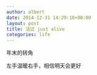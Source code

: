 ```yaml
---
author: albert
date: 2014-12-31 14:29:10+00:00
layout: post
title: 活过 just alive
categories: life
---
```


年末的转角

左手温暖右手，相信明天会更好
